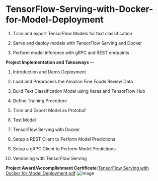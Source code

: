 # TensorFlow-Serving-with-Docker-for-Model-Deployment

1. Train and export TensorFlow Models for text classification  

2. Serve and deploy models with TensorFlow Serving and Docker  

3. Perform model inference with gRPC and REST endpoints  



**Project Implementation and Takeaways --**

1. Introduction and Demo Deployment

2. Load and Preprocess the Amazon Fine Foods Review Data

3. Build Text Classification Model using Keras and TensorFlow Hub

4. Define Training Procedure

5. Train and Export Model as Protobuf

6. Test Model

7. TensorFlow Serving with Docker

8. Setup a REST Client to Perform Model Predictions

9. Setup a gRPC Client to Perform Model Predictions

10. Versioning with TensorFlow Serving


**Project Award/Accomplishment Certificate:**[TensorFlow Serving with Docker for Model Deployment.pdf](https://github.com/Pikachu0405/TensorFlow-Serving-with-Docker-for-Model-Deployment/files/7660608/TensorFlow.Serving.with.Docker.for.Model.Deployment.pdf)
![image](https://user-images.githubusercontent.com/93926742/144847219-1ef1df86-fcff-444e-aa2f-a05f9e3c2da6.png)

